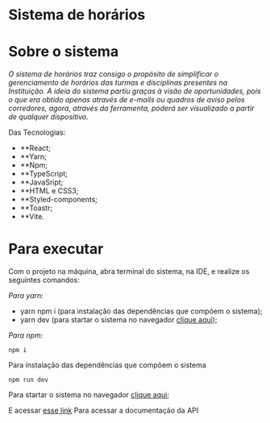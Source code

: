 # Sistema de horários

# Sobre o sistema

*O sistema de horários traz consigo o propósito de simplificar o gerenciamento de horários das turmas e disciplinas presentes na Instituição.
A ideia do sistema partiu graças à visão de oportunidades, pois o que era obtido apenas através de e-mails ou quadros de aviso pelos corredores, agora,
através da ferramenta, poderá ser visualizado a partir de qualquer dispositivo.*

Das Tecnologias:  
 - **React;
 - **Yarn;
 - **Npm;
 - **TypeScript;
 - **JavaSript;
 - **HTML e CSS3;
 - **Styled-components;
 - **Toastr;
 - **Vite.
 
 # Para executar

Com o projeto na máquina, abra terminal do sistema, na IDE, e realize os seguintes comandos:

*Para yarn:*

- yarn npm i (para instalação das dependências que compõem o sistema);
- yarn dev (para startar o sistema no navegador  [clique aqui](http://localhost:3000));

*Para npm:*

```
npm i
```
Para instalação das dependências que compõem o sistema

```
npm run dev
```
Para startar o sistema no navegador [clique aqui](http://localhost:3000);

E acessar [esse link](https://sistema-de-horario.herokuapp.com/swagger-ui.html#/) Para acessar a documentação da API
